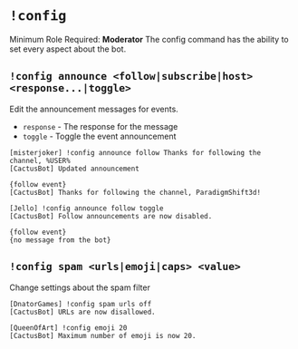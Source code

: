 # `!config`
Minimum Role Required: **Moderator**
The config command has the ability to set every aspect about the bot.

## `!config announce <follow|subscribe|host> <response...|toggle>`
Edit the announcement messages for events.

- `response` - The response for the message
- `toggle` - Toggle the event announcement

```
[misterjoker] !config announce follow Thanks for following the channel, %USER%
[CactusBot] Updated announcement
```

```
{follow event}
[CactusBot] Thanks for following the channel, ParadigmShift3d!
```

```
[Jello] !config announce follow toggle
[CactusBot] Follow announcements are now disabled.
```

```
{follow event}
{no message from the bot}
```

## `!config spam <urls|emoji|caps> <value>`
Change settings about the spam filter

```
[DnatorGames] !config spam urls off
[CactusBot] URLs are now disallowed.
```

```
[QueenOfArt] !config emoji 20
[CactusBot] Maximum number of emoji is now 20.
```
